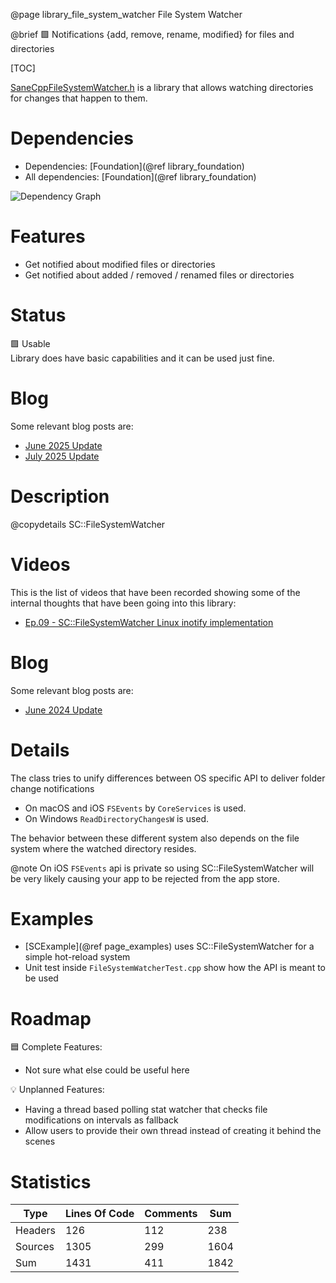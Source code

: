 @page library_file_system_watcher File System Watcher

@brief 🟩 Notifications {add, remove, rename, modified} for files and directories

[TOC]

[SaneCppFileSystemWatcher.h](https://github.com/Pagghiu/SaneCppLibraries/releases/latest/download/SaneCppFileSystemWatcher.h) is a library that allows watching directories for changes that happen to them.  

# Dependencies
- Dependencies: [Foundation](@ref library_foundation)
- All dependencies: [Foundation](@ref library_foundation)

![Dependency Graph](FileSystemWatcher.svg)


# Features
- Get notified about modified files or directories
- Get notified about added / removed / renamed files or directories

# Status
🟩 Usable  
Library does have basic capabilities and it can be used just fine.

# Blog

Some relevant blog posts are:

- [June 2025 Update](https://pagghiu.github.io/site/blog/2025-06-30-SaneCppLibrariesUpdate.html)
- [July 2025 Update](https://pagghiu.github.io/site/blog/2025-07-31-SaneCppLibrariesUpdate.html)

# Description

@copydetails SC::FileSystemWatcher

# Videos

This is the list of videos that have been recorded showing some of the internal thoughts that have been going into this library:

- [Ep.09 - SC::FileSystemWatcher Linux inotify implementation](https://www.youtube.com/watch?v=92saVDCRnCI)

# Blog

Some relevant blog posts are:

- [June 2024 Update](https://pagghiu.github.io/site/blog/2024-06-30-SaneCppLibrariesUpdate.html)

# Details

The class tries to unify differences between OS specific API to deliver folder change notifications

- On macOS and iOS `FSEvents` by `CoreServices` is used.  
- On Windows `ReadDirectoryChangesW` is used.  

The behavior between these different system also depends on the file system where the watched directory resides.

@note On iOS `FSEvents` api is private so using SC::FileSystemWatcher will be very likely causing your app to be rejected from the app store.

# Examples

- [SCExample](@ref page_examples) uses SC::FileSystemWatcher for a simple hot-reload system
- Unit test inside `FileSystemWatcherTest.cpp` show how the API is meant to be used

# Roadmap

🟦 Complete Features:
- Not sure what else could be useful here

💡 Unplanned Features:
- Having a thread based polling stat watcher that checks file modifications on intervals as fallback
- Allow users to provide their own thread instead of creating it behind the scenes

# Statistics
| Type      | Lines Of Code | Comments  | Sum   |
|-----------|---------------|-----------|-------|
| Headers   | 126			| 112		| 238	|
| Sources   | 1305			| 299		| 1604	|
| Sum       | 1431			| 411		| 1842	|
